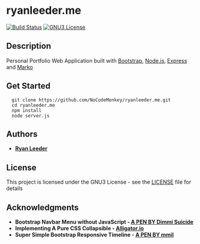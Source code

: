 # ryanleeder.me

[![Build Status](https://travis-ci.org/NoCodeMonkey/ryanleeder.me.svg?branch=master)](https://travis-ci.org/NoCodeMonkey/ryanleeder.me)
[![GNU3 License](https://img.shields.io/github/license/sjtu-ai-go/libgoboard.svg)](https://github.com/sjtu-ai-go/libgoboard/blob/master/LICENSE)

## Description
Personal Portfolio Web Application built with [Bootstrap](href:getbootstrap.com), [Node.js](nodejs.org), [Express](https://expressjs.com) and [Marko](href:markojs.io)

## Get Started

```
  git clone https://github.com/NoCodeMonkey/ryanleeder.me.git
  cd ryanleeder.me
  npm install
  node server.js
```

## Authors

* **[Ryan Leeder](mailto:ryanleeder@gmail.com)** 

## License

This project is licensed under the GNU3 License - see the [LICENSE](LICENSE) file for details

## Acknowledgments

* **Bootstrap Navbar Menu without JavaScript - [A PEN BY Dimmi Suicide](href:codepen.io/Dimmi/pen/dpEKpP)**
* **Implementing A Pure CSS Collapsible - [Alligator.io](href:alligator.io/css/collapsible/)**
* **Super Simple Bootstrap Responsive Timeline - [A PEN BY mmil](href:codepen.io/mmil/pen/lxvhu)** 
